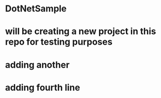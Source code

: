 # DotNetSample

# will be creating a new project in this repo for testing purposes

# adding another 

# adding fourth line
